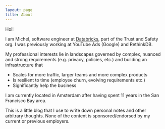 ```yaml
---
layout: page
title: About
---
```


Hoi!

I am Michel, software engineer at [Databricks](https://www.databricks.com), part of
the Trust and Safety org. I was previously working at YouTube Ads (Google) and RethinkDB.

My professional interests lie in landscapes governed by complex, nuanced and strong
requirements (e.g. privacy, policies, etc.) and building an infrastructure that
- Scales for more traffic, larger teams and more complex products
- Is resilient to time (employee churn, evolving requirements etc.)
- Significantly help the business

I am currently located in Amsterdam after having spent 11 years in the San Francisco Bay area.

This is a little blog that I use to write down personal notes and other arbitrary
thoughts. None of the content is sponsored/endorsed by my current or previous employers.
